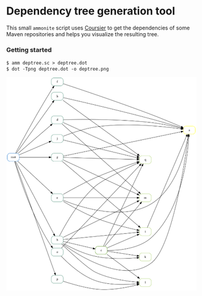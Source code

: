 # Dependency tree generation tool

This small `ammonite` script uses [Coursier](get-coursier.io) to get the dependencies of some Maven repositories and helps you visualize the resulting tree.

### Getting started
```
$ amm deptree.sc > deptree.dot
$ dot -Tpng deptree.dot -o deptree.png
```

![deptree](bigger-deptree.png)